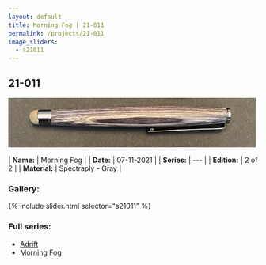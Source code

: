 ```yaml
---
layout: default
title: Morning Fog | 21-011
permalink: /projects/21-011
image_sliders:
  - s21011
---
```


## 21-011

![Your Stylus](/projects/imgs/21011/header-21-011.png)

| **Name:**     | Morning Fog       |
| **Date:**     | 07-11-2021  |
| **Series:**   | ---       |
| **Edition:**  | 2 of 2      |
| **Material:** | Spectraply - Gray |

### Gallery:

{% include slider.html selector="s21011" %}

### Full series:

- [Adrift](/projects/21-008)
- [Morning Fog](/projects/21-011)
